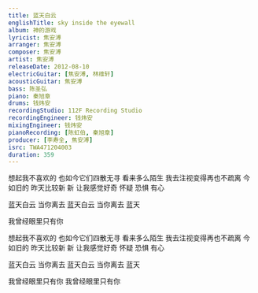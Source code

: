 ```yaml
---
title: 蓝天白云
englishTitle: sky inside the eyewall
album: 神的游戏
lyricist: 焦安溥
arranger: 焦安溥
composer: 焦安溥
artist: 焦安溥
releaseDate: 2012-08-10
electricGuitar: [焦安溥, 林维轩]
acousticGuitar: 焦安溥
bass: 陈圣弘
piano: 秦旭章
drums: 钱炜安
recordingStudio: 112F Recording Studio
recordingEngineer: 钱炜安
mixingEngineer: 钱炜安
pianoRecording: [陈虹伯, 秦旭章]
producer: [李寿全, 焦安溥]
isrc: TWA471204003
duration: 359
---
```

想起我不喜欢的
也如今它们四散无寻
看来多么陌生
我去注视变得再也不疏离
今如旧的 昨天比较新
新 让我感觉好奇 怀疑 恐惧 有心

蓝天白云
当你离去
蓝天白云
当你离去
蓝天

我曾经眼里只有你

想起我不喜欢的
也如今它们四散无寻
看来多么陌生
我去注视变得再也不疏离
今如旧的 昨天比较新
新 让我感觉好奇 怀疑 恐惧 有心

蓝天白云
当你离去
蓝天白云
当你离去
蓝天

我曾经眼里只有你
我曾经眼里只有你
